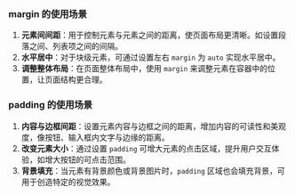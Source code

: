### margin 的使用场景
1. **元素间间距**：用于控制元素与元素之间的距离，使页面布局更清晰。如设置段落之间、列表项之间的间隔。
2. **水平居中**：对于块级元素，可通过设置左右 `margin` 为 `auto` 实现水平居中。
3. **调整整体布局**：在页面整体布局中，使用 `margin` 来调整元素在容器中的位置，让页面结构更合理。

### padding 的使用场景
1. **内容与边框间距**：设置元素内容与边框之间的距离，增加内容的可读性和美观度，像按钮、输入框内文字与边缘的距离。
2. **改变元素大小**：通过设置 `padding` 可增大元素的点击区域，提升用户交互体验，如增大按钮的可点击范围。
3. **背景填充**：当元素有背景颜色或背景图片时，`padding` 区域也会填充背景，可用于创造特定的视觉效果。 